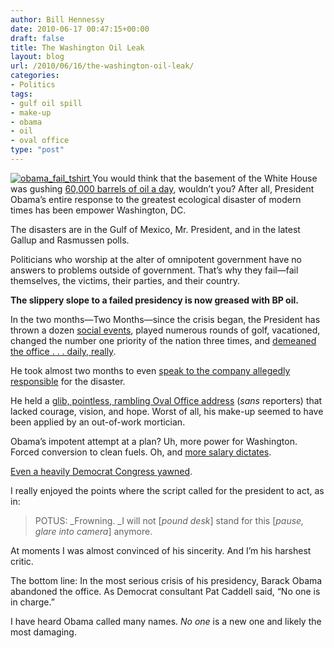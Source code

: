 ```yaml
---
author: Bill Hennessy
date: 2010-06-17 00:47:15+00:00
draft: false
title: The Washington Oil Leak
layout: blog
url: /2010/06/16/the-washington-oil-leak/
categories:
- Politics
tags:
- gulf oil spill
- make-up
- obama
- oil
- oval office
type: "post"
---
```


[![obama_fail_tshirt](https://hennessysview.com/wp-content/uploads/2010/06/obama_fail_tshirt_thumb.jpg)
](https://hennessysview.com/wp-content/uploads/2010/06/obama_fail_tshirt.jpg) You would think that the basement of the White House was gushing [60,000 barrels of oil a day](https://www.businessweek.com/news/2010-06-16/bp-gulf-well-gushing-as-much-as-60-000-barrels-a-day-update3-.html), wouldn’t you? After all, President Obama’s entire response to the greatest ecological disaster of modern times has been empower Washington, DC.

 

The disasters are in the Gulf of Mexico, Mr. President, and in the latest Gallup and Rasmussen polls. 

 

Politicians who worship at the alter of omnipotent government have no answers to problems outside of government. That’s why they fail—fail themselves, the victims, their parties, and their country. 

 

**The slippery slope to a failed presidency is now greased with BP oil.**

 

In the two months—Two Months—since the crisis began, the President has thrown a dozen [social events](https://www.nypost.com/p/news/opinion/opedcolumnists/president_party_boy_OWO4d25FxSlnKofFkCkEZJ), played numerous rounds of golf, vacationed, changed the number one priority of the nation three times, and [demeaned the office . . . daily, really](https://www.youtube.com/watch?v=mJH-fLCgdWM). 

 

He took almost two months to even [speak to the company allegedly responsible](https://www.reuters.com/article/latestCrisis/idUSN16174261) for the disaster.

 

He held a [glib, pointless, rambling Oval Office address](https://www.politico.com/news/stories/0610/38609.html) (_sans_ reporters) that lacked courage, vision, and hope. Worst of all, his make-up seemed to have been applied by an out-of-work mortician.

 

Obama’s impotent attempt at a plan? Uh, more power for Washington. Forced conversion to clean fuels. Oh, and [more salary dictates](https://www.reuters.com/article/idUSTRE65F5KI20100616).

 

[Even a heavily Democrat Congress yawned](https://www.reuters.com/article/idUSTRE65F56220100616).

 

I really enjoyed the points where the script called for the president to act, as in:

 

>   
> 
> POTUS: _Frowning. _I will not [_pound desk_] stand for this [_pause, glare into camera_] anymore.
> 
> 

 

At moments I was almost convinced of his sincerity. And I’m his harshest critic.

 

The bottom line: In the most serious crisis of his presidency, Barack Obama abandoned the office. As Democrat consultant Pat Caddell said, “No one is in charge.” 

 

I have heard Obama called many names. _No one_ is a new one and likely the most damaging. 
